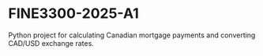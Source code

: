 # FINE3300-2025-A1
Python project for calculating Canadian mortgage payments and converting CAD/USD exchange rates.

